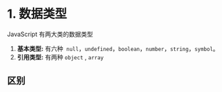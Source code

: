 # 1. 数据类型

JavaScript 有两大类的数据类型 

1. **基本类型:**  有六种  `null`，`undefined`，`boolean`，`number`，`string`，`symbol`。
2. **引用类型:**  有两种  `object` , `array` 

## 区别

